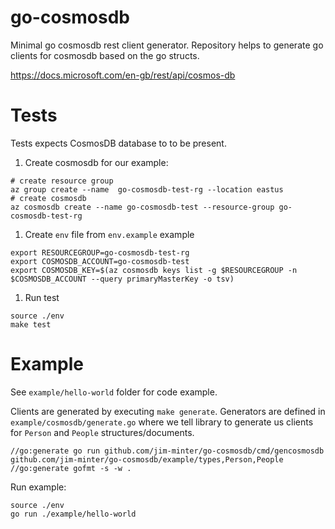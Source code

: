 # go-cosmosdb

Minimal go cosmosdb rest client generator.
Repository helps to generate go clients for cosmosdb based on the go structs.

https://docs.microsoft.com/en-gb/rest/api/cosmos-db


# Tests

Tests expects CosmosDB database to to be present.

1. Create cosmosdb for our example:
```
# create resource group
az group create --name  go-cosmosdb-test-rg --location eastus
# create cosmosdb
az cosmosdb create --name go-cosmosdb-test --resource-group go-cosmosdb-test-rg
```

1. Create `env` file from `env.example` example
```
export RESOURCEGROUP=go-cosmosdb-test-rg
export COSMOSDB_ACCOUNT=go-cosmosdb-test
export COSMOSDB_KEY=$(az cosmosdb keys list -g $RESOURCEGROUP -n $COSMOSDB_ACCOUNT --query primaryMasterKey -o tsv)
```

1. Run test
```
source ./env
make test
```

# Example

See `example/hello-world` folder for code example.

Clients are generated by executing `make generate`. Generators are defined in
`example/cosmosdb/generate.go` where we tell library to generate us clients for `Person` and `People` structures/documents.
```
//go:generate go run github.com/jim-minter/go-cosmosdb/cmd/gencosmosdb github.com/jim-minter/go-cosmosdb/example/types,Person,People
//go:generate gofmt -s -w .
```

Run example:

```
source ./env
go run ./example/hello-world
```



